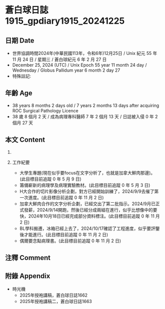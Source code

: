 [_metadata_:encoding]: - "utf-8"
[_metadata_:language]: - "zh-Hant-TW"
[_metadata_:fileformat]: - "markdown"
[_metadata_:MIME_type]: - "text/plain"
[_metadata_:markdown_version]: - "commonmark version 0.30"
[_metadata_:markdown_spec]: - "https://spec.commonmark.org/0.30/"

# 蒼白球日誌1915_gpdiary1915_20241225 #

## 日期 Date ##

* 世界協調時間2024年(中華民國113年，令和6年)12月25日 / Unix 紀元 55 年 11 月 24 日 / 星期三 / 蒼白球紀元 6 年 2 月 27 日
* December 25, 2024 (UTC) / Unix Epoch 55 year 11 month 24 day / Wednesday / Globus Pallidum year 6 month 2 day 27
* 特殊註記:

## 年齡 Age ##

* 38 years 8 months 2 days old / 7 years 2 months 13 days after acquiring ROC Surgical Pathology Licence
* 38 歲 8 個月 2 天 / 成為病理專科醫師 7 年 2 個月 13 天 / 日誌被入侵 0 年 2 個月 27 天

## 本文 Content ##

1. 

2. 工作紀要

    - 大學生專題(現在似乎要focus在文字分析了，也就是加拿大鮮肉那邊)。(此目標目前追蹤 0 年 5 月 9 日)
    - 籌備嶄新的病理學及病理實驗教材。(此目標目前追蹤 0 年 5 月 3 日)
    - H大合作的切片影像分析企劃，對方已經開始訓練了，2024/9/9去催了第一次進度。(此目標目前追蹤 0 年 11 月 2 日)
    - 加拿大鮮肉合作的文字分析企劃，已經交出了第二批指示。2024/9月已正式發薪，2024/9/14開跑，然後已經分成兩組在進行，似乎比想像中的要快，2024年10月18日已經完成部分資料標注。(此目標目前追蹤 0 年 11 月 2 日)
    - BL學科搬遷，冰箱已經上去了，2024/10/17確認了工程進度，似乎要評鑒後才能進行。(此目標目前追蹤 0 年 11 月 2 日)
    - 偶爾要念點病理書。(此目標目前追蹤 0 年 11 月 2 日)

## 注釋 Comment ##


## 附錄 Appendix ##

* 時光機
    - 2025年授袍講稿，蒼白球日誌1662
    - 2025年授袍講稿二，蒼白球日誌1663
